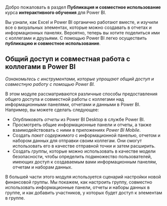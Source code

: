 Добро пожаловать в раздел **Публикация и совместное использование** курса **интерактивного обучения** для Power BI.

Вы узнали, как Excel и Power BI органично работают вместе, и изучили все о визуальных элементах, которые можно создавать в отчетах и информационных панелях. Вероятно, теперь вы хотите поделиться ими с коллегами и друзьями. С помощью Power BI легко осуществить **публикацию и совместное использование**.

## <a name="share-and-collaborate-with-colleagues-in-power-bi"></a>Общий доступ и совместная работа с коллегами в Power BI
*Ознакомьтесь с инструментами, которые упрощают общий доступ и совместную работу с помощью Power BI.*

В этом модуле рассматриваются различные способы предоставления общего доступа и совместной работы с коллегами над информационными панелями, отчетами и данными в Power BI. Например, вы можете сделать следующее:

* *Опубликовать отчеты* из Power BI Desktop в службе Power BI.
* Просмотреть общие информационные панели и отчеты, а также взаимодействовать с ними в приложениях *Power BI Mobile*.
* Создать *пакет содержимого* с информационной панелью, отчетом и набором данных для отправки своим коллегам. Они смогут использовать его в качестве отправной точки и затем расширить.
* Создать *группы*, которые можно использовать в качестве модели безопасности, чтобы определить подмножество пользователей, имеющих доступ к создаваемым вами информационным панелям, отчетам и наборам данных.

В большей части этого модуля используется сценарий настройки новой финансовой группы. Мы покажем, как настроить группу, совместно использовать информационные панели, отчеты и наборы данных в группе, и как добавить участников, у которых будет доступ к элементам в группе.

